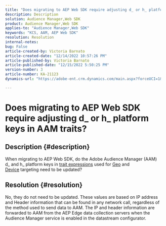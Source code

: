 ```yaml
---
title: "Does migrating to AEP Web SDK require adjusting d_ or h_ platform keys in AAM traits?"
description: Description
solution: Audience Manager,Web SDK
product: Audience Manager,Web SDK
applies-to: "Audience Manager,Web SDK"
keywords: "KCS, AAM, AEP Web SDK"
resolution: Resolution
internal-notes: 
bug: False
article-created-by: Victoria Barnato
article-created-date: "12/14/2022 10:57:26 PM"
article-published-by: Victoria Barnato
article-published-date: "12/15/2022 5:50:25 PM"
version-number: 3
article-number: KA-21123
dynamics-url: "https://adobe-ent.crm.dynamics.com/main.aspx?forceUCI=1&pagetype=entityrecord&etn=knowledgearticle&id=4be71faa-027c-ed11-81ac-6045bd006149"

---
```

# Does migrating to AEP Web SDK require adjusting d_ or h_ platform keys in AAM traits?

## Description {#description}


When migrating to AEP Web SDK, do the Adobe Audience Manager (AAM) d_ and h_ platform keys in [trait expressions](https://experienceleague.adobe.com/docs/audience-manager/user-guide/features/traits/trait-variable-prefixes.html?lang=en%29%20used%20for%20Geo%20%28https://experienceleague.adobe.com/docs/audience-manager/user-guide/features/traits/trait-geotarget-keys.html?lang=en) used for [Geo](https://experienceleague.adobe.com/docs/audience-manager/user-guide/features/traits/trait-geotarget-keys.html?lang=en) and [Device](https://experienceleague.adobe.com/docs/audience-manager/user-guide/features/traits/trait-device-targeting.html?lang=en) targeting need to be updated?


## Resolution {#resolution}


No, they do not need to be updated. These values are based on IP address and Header information that can be found in any network call, regardless of the method used to send data to AAM. The IP and header information are forwarded to AAM from the AEP Edge data collection servers when the Audience Manager service is enabled in the datastream configurator.
